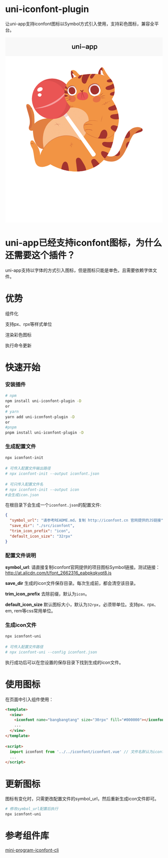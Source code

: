 # uni-iconfont-plugin

让uni-app支持iconfont图标以Symbol方式引入使用，支持彩色图标，兼容全平台。

![](./images/bangbangtang.png)

# uni-app已经支持iconfont图标，为什么还需要这个插件？

uni-app支持以字体的方式引入图标，但是图标只能是单色，且需要依赖字体文件。

# 优势
组件化

支持px、rpx等样式单位

渲染彩色图标

执行命令更新

# 快速开始

### 安装插件
```bash
# npm
npm install uni-iconfont-plugin -D
or
# yarn
yarn add uni-iconfont-plugin -D
or
#pnpm
pnpm install uni-iconfont-plugin -D
```

### 生成配置文件
```bash
npx iconfont-init

# 可传入配置文件输出路径
# npx iconfont-init --output iconfont.json

# 可只传入配置文件名
# npx iconfont-init --output icon
#会生成icon.json
```
在根目录下会生成一个`iconfont.json`的配置文件:
```json
{
  "symbol_url": "请参考README.md，复制 http://iconfont.cn 官网提供的JS链接",
  "save_dir": "./src/iconfont",
  "trim_icon_prefix": "icon",
  "default_icon_size": "32rpx"
}
```
### 配置文件说明

**symbol_url**: 请直接复制iconfont官网提供的项目图标Symbol链接。测试链接：http://at.alicdn.com/t/font_2662316_eabpkqkyqt8.js

**save_dir** 生成的icon文件保存目录。每次生成前，都会清空该目录。

**trim_icon_prefix** 去除前缀，默认为`icon`。

**default_icon_size** 默认图标大小，默认为`32rpx`，必须带单位。支持px、rpx、em, rem等css常用单位。

### 生成icon文件
```bash
npx iconfont-uni

# 可传入配置文件路径
# npx iconfont-uni --config iconfont.json
```
执行成功后可以在您设置的保存目录下找到生成的icon文件。

# 使用图标
在页面中引入组件使用：
```html
<template>
  <view>
    <iconfont name="bangbangtang" size="30rpx" fill="#000000"></iconfont>
    ...
  </view>
</template>

<script>
  import iconfont from '../../iconfont/iconfont.vue' // 文件名默认为iconfont.vue
  ...
</script>
```

# 更新图标
图标有变化时，只需更改配置文件的symbol_url，然后重新生成icon文件即可。
```bash
# 修改symbol_url配置后执行
npx iconfont-uni
```

# 参考组件库
[mini-program-iconfont-cli](https://github.com/iconfont-cli/mini-program-iconfont-cli)